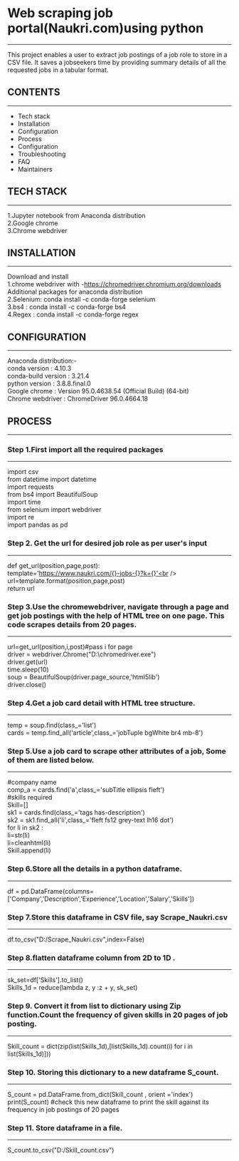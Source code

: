 # Web scraping job portal(Naukri.com)using python
--------------------------------------------------
This project enables a user to extract job postings of a job role to store in a CSV file. It saves a jobseekers time by providing summary details of all the requested jobs in a tabular format.<br /> 

## CONTENTS
------------
 * Tech stack<br /> 
 * Installation<br /> 
 * Configuration<br /> 
 * Process<br /> 
 * Configuration<br /> 
 * Troubleshooting<br /> 
 * FAQ<br /> 
 * Maintainers<br /> 
## TECH STACK
--------------
1.Jupyter notebook from Anaconda distribution <br /> 
2.Google chrome <br /> 
3.Chrome webdriver<br /> 
## INSTALLATION
----------------
Download and install<br />
1.chrome webdriver with -https://chromedriver.chromium.org/downloads Additional packages for anaconda distribution <br /> 
2.Selenium: conda install -c conda-forge selenium <br /> 
3.bs4 : conda install -c conda-forge bs4 <br /> 
4.Regex : conda install -c conda-forge regex<br /> 
## CONFIGURATION
-----------------
Anaconda distribution:-<br /> 
	conda version : 4.10.3<br /> 
	conda-build version : 3.21.4<br /> 
	python version : 3.8.8.final.0<br /> 
Google chrome : Version 95.0.4638.54 (Official Build) (64-bit)<br /> 
Chrome webdriver : ChromeDriver 96.0.4664.18<br /> 
## PROCESS
-----------
### Step 1.First import all the required packages
--------------------------------------------------
import csv<br /> 
from datetime import datetime<br /> 
import requests<br /> 
from bs4 import BeautifulSoup<br /> 
import time<br /> 
from selenium import webdriver<br /> 
import re<br /> 
import pandas as pd<br /> 
### Step 2. Get the url for desired job role as per user's input
-----------------------------------------------------------------
def get_url(position,page,post):<br /> 
    template='https://www.naukri.com/{}-jobs-{}?k={}'<br /> 
    url=template.format(position,page,post)<br /> 
    return url<br />
### Step 3.Use the chromewebdriver, navigate through a page and get job postings with the help of HTML tree on one page. This code scrapes details from 20 pages.
-----------------------------------------------------------------------------------------------------------------------------------------------------------------
url=get_url(position,i,post)#pass i for page<br /> 
driver = webdriver.Chrome("D:\chromedriver.exe")<br /> 
driver.get(url)<br /> 
time.sleep(10)<br /> 
soup = BeautifulSoup(driver.page_source,'html5lib')<br /> 
driver.close()<br /> 
### Step 4.Get a job card detail with HTML tree structure.
----------------------------------------------------------
temp = soup.find(class_='list')<br /> 
cards = temp.find_all('article',class_='jobTuple bgWhite br4 mb-8')<br /> 
### Step 5.Use a job card to scrape other attributes of a job, Some of them are listed below.
---------------------------------------------------------------------------------------------
#company name<br /> 
comp_a = cards.find('a',class_='subTitle ellipsis fleft')<br /> 
#skills required<br /> 
Skill=[]<br /> 
        sk1 = cards.find(class_='tags has-description')<br /> 
        sk2 = sk1.find_all('li',class_='fleft fs12 grey-text lh16 dot')<br /> 
        for li in sk2 :<br /> 
            li=str(li)<br /> 
            li=cleanhtml(li)<br /> 
            Skill.append(li)<br /> 
### Step 6.Store all the details in a python dataframe.
--------------------------------------------------------
df = pd.DataFrame(columns=['Company','Description','Experience','Location','Salary','Skills'])<br /> 
### Step 7.Store this dataframe in CSV file, say Scrape_Naukri.csv
-------------------------------------------------------------------
df.to_csv("D:/Scrape_Naukri.csv",index=False)<br /> 
### Step 8.flatten dataframe column from 2D to 1D .
---------------------------------------------------
sk_set=df['Skills'].to_list()<br /> 
Skills_1d = reduce(lambda z, y :z + y, sk_set)<br /> 
### Step 9. Convert it from list to dictionary using Zip function.Count the frequency of given skills in 20 pages of job posting.
---------------------------------------------------------------------------------------------------------------------------------
Skill_count = dict(zip(list(Skills_1d),[list(Skills_1d).count(i) for i in list(Skills_1d)]))<br /> 
### Step 10. Storing this dictionary to a new dataframe S_count.
----------------------------------------------------------------
S_count = pd.DataFrame.from_dict(Skill_count , orient ='index')<br /> 
print(S_count) #check this new dataframe to print the skill against its frequency in job postings of 20 pages<br /> 
### Step 11. Store dataframe in a file.
---------------------------------------
S_count.to_csv("D:/Skill_count.csv")<br /> 
